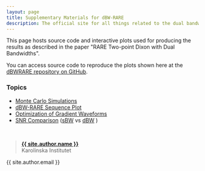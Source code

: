 ```yaml
---
layout: page
title: Supplementary Materials for dBW-RARE
description: The official site for all things related to the dual bandwidth RARE sequence
---
```


This page hosts source code and interactive plots used for producing the results as described in the paper "RARE Two-point Dixon with Dual Bandwidths".

You can access source code to reproduce the plots shown here at the [dBWRARE repository on GitHub](https://github.com/henricryden/dbwRARE).

### Topics
<!---
- [Cramér-Rao Bounds](pages/crb)
--->
- [Monte Carlo Simulations](pages/montecarlo)
- [dBW-RARE Sequence Plot](assets/plots/sequence.html)
- [Optimization of Gradient Waveforms](pages/waveform)
- [SNR Comparison](pages/snr) ([sBW](assets/plots/sbwrare.html) vs [dBW](assets/plots/dbwrare.html) )

<br />

> **[{{ site.author.name }}](https://staff.ki.se/people/henrry)**  
> Karolinska Institutet
>
{{ site.author.email }}